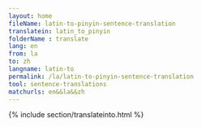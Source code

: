 ```yaml
---
layout: home
fileName: latin-to-pinyin-sentence-translation
translatein: latin_to_pinyin
folderName : translate
lang: en
from: la
to: zh
langname: latin-to
permalink: /la/latin-to-pinyin-sentence-translation
tool: sentence-translations
matchurls: en&&la&&zh
---
```

{% include section/translateinto.html %}
